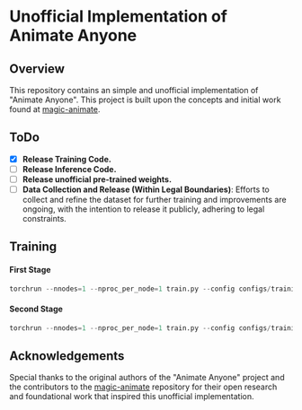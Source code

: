 # Unofficial Implementation of Animate Anyone

## Overview
This repository contains an simple and unofficial implementation of "Animate Anyone". This project is built upon the concepts and initial work found at [magic-animate](https://github.com/magic-research/magic-animate/tree/main).

## ToDo
- [x] **Release Training Code.**
- [ ] **Release Inference Code.**
- [ ] **Release unofficial pre-trained weights.**
- [ ] **Data Collection and Release (Within Legal Boundaries)**: Efforts to collect and refine the dataset for further training and improvements are ongoing, with the intention to release it publicly, adhering to legal constraints.

## Training

#### First Stage

```python
torchrun --nnodes=1 --nproc_per_node=1 train.py --config configs/training/train_stage_1.yaml
```

#### Second Stage

```python
torchrun --nnodes=1 --nproc_per_node=1 train.py --config configs/training/train_stage_2.yaml
```

## Acknowledgements
Special thanks to the original authors of the "Animate Anyone" project and the contributors to the [magic-animate](https://github.com/magic-research/magic-animate/tree/main) repository for their open research and foundational work that inspired this unofficial implementation.
